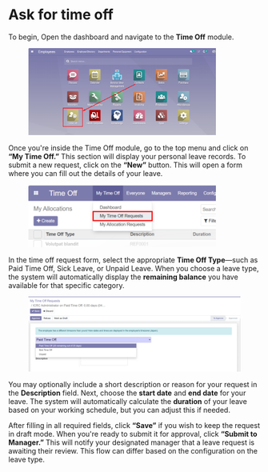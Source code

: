 # Ask for time off

To begin, Open the dashboard and navigate to the **Time Off** module.

<div align="left"><figure><img src="../../../.gitbook/assets/image (45).png" alt="" width="375"><figcaption></figcaption></figure></div>

Once you're inside the Time Off module, go to the top menu and click on **“My Time Off.”** This section will display your personal leave records. To submit a new request, click on the **“New”** button. This will open a form where you can fill out the details of your leave.



<figure><img src="../../../.gitbook/assets/image (46).png" alt="" width="375"><figcaption></figcaption></figure>

In the time off request form, select the appropriate **Time Off Type**—such as Paid Time Off, Sick Leave, or Unpaid Leave. When you choose a leave type, the system will automatically display the **remaining balance** you have available for that specific category.&#x20;

<figure><img src="../../../.gitbook/assets/image (48).png" alt=""><figcaption></figcaption></figure>

You may optionally include a short description or reason for your request in the **Description** field. Next, choose the **start date** and **end date** for your leave. The system will automatically calculate the **duration** of your leave based on your working schedule, but you can adjust this if needed.

After filling in all required fields, click **“Save”** if you wish to keep the request in draft mode. When you're ready to submit it for approval, click **“Submit to Manager.”** This will notify your designated manager that a leave request is awaiting their review. This flow can differ based on the configuration on the leave type.&#x20;
